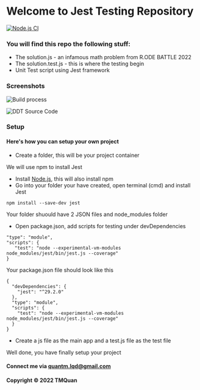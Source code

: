 # Welcome to Jest Testing Repository

[![Node.js CI](https://github.com/tmquan202/jest-unit-test/actions/workflows/node.js.yml/badge.svg)](https://github.com/tmquan202/jest-unit-test/actions/workflows/node.js.yml)

### You will find this repo the following stuff: 

* The solution.js - an infamous math problem from R.ODE BATTLE 2022
* The solution.test.js - this is where the testing begin
* Unit Test script using Jest framework

### Screenshots

![Build process](https://github.com/tmquan202/jest-unit-test/blob/a29fdf3d6906e1a4467817d2a4d33825500b56eb/screenshots/build-process.png)
 
![DDT Source Code](https://github.com/tmquan202/jest-unit-test/blob/a29fdf3d6906e1a4467817d2a4d33825500b56eb/screenshots/source-code.png)

### Setup

#### Here's how you can setup your own project

* Create a folder, this will be your project container

We will use npm to install Jest

* Install [Node.js](https://nodejs.org/en/), this will also install npm
* Go into your folder your have created, open terminal (cmd) and install Jest
```
npm install --save-dev jest
```
Your folder shuould have 2 JSON files and node_modules folder

* Open package.json, add scripts for testing under devDependencies
```
"type": "module",
"scripts": {
   "test": "node --experimental-vm-modules node_modules/jest/bin/jest.js --coverage"
}
```
Your package.json file should look like this
```
{
  "devDependencies": {
    "jest": "^29.2.0"
  },
  "type": "module",
  "scripts": {
    "test": "node --experimental-vm-modules node_modules/jest/bin/jest.js --coverage"
  }
}
```

* Create a js file as the main app and a test.js file as the test file 

Well done, you have finally setup your project

#### Connect me via quantm.lqd@gmail.com
#### Copyright &#169; 2022 TMQuan
